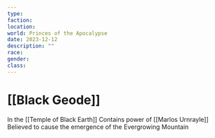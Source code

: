 ```yaml
---
type: 
faction: 
location: 
world: Princes of the Apocalypse
date: 2023-12-12
description: ""
race: 
gender: 
class:
---
```

# [[Black Geode]]

In the [[Temple of Black Earth]]
Contains power of [[Marlos Urnrayle]]
Believed to cause the emergence of the Evergrowing Mountain
